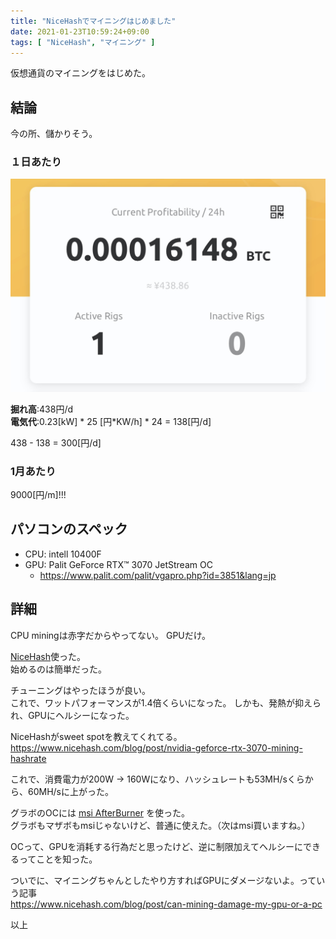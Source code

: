 ```yaml
---
title: "NiceHashでマイニングはじめました"
date: 2021-01-23T10:59:24+09:00
tags: [ "NiceHash", "マイニング" ]
---
```

仮想通貨のマイニングをはじめた。

## 結論
今の所、儲かりそう。

### １日あたり
![マイニング予測値](mining-1.jpg)


**掘れ高**:438円/d  
**電気代**:0.23[kW] * 25 [円*KW/h] * 24 = 138[円/d]

438 - 138 = 300[円/d]

### 1月あたり
9000[円/m]!!!

## パソコンのスペック
* CPU: intell 10400F
* GPU: Palit GeForce RTX™ 3070 JetStream OC
  * https://www.palit.com/palit/vgapro.php?id=3851&lang=jp
  
## 詳細
CPU miningは赤字だからやってない。
GPUだけ。

[NiceHash](https://www.nicehash.com)使った。  
始めるのは簡単だった。  

チューニングはやったほうが良い。  
これで、ワットパフォーマンスが1.4倍くらいになった。
しかも、発熱が抑えられ、GPUにヘルシーになった。

NiceHashがsweet spotを教えてくれてる。  
https://www.nicehash.com/blog/post/nvidia-geforce-rtx-3070-mining-hashrate

これで、消費電力が200W -> 160Wになり、ハッシュレートも53MH/sくらから、60MH/sに上がった。

グラボのOCには [msi AfterBurner](https://jp.msi.com/Landing/afterburner) を使った。  
グラボもマザボもmsiじゃないけど、普通に使えた。（次はmsi買いますね。）  

OCって、GPUを消耗する行為だと思ったけど、逆に制限加えてヘルシーにできるってことを知った。

ついでに、マイニングちゃんとしたやり方すればGPUにダメージないよ。っていう記事  
https://www.nicehash.com/blog/post/can-mining-damage-my-gpu-or-a-pc

以上
